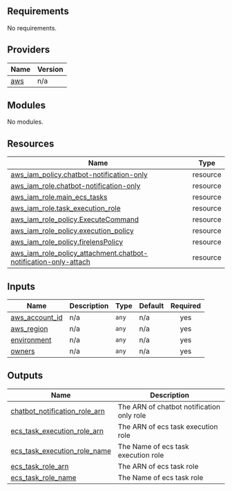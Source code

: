 ## Requirements

No requirements.

## Providers

| Name | Version |
|------|---------|
| <a name="provider_aws"></a> [aws](#provider\_aws) | n/a |

## Modules

No modules.

## Resources

| Name | Type |
|------|------|
| [aws_iam_policy.chatbot-notification-only](https://registry.terraform.io/providers/hashicorp/aws/latest/docs/resources/iam_policy) | resource |
| [aws_iam_role.chatbot-notification-only](https://registry.terraform.io/providers/hashicorp/aws/latest/docs/resources/iam_role) | resource |
| [aws_iam_role.main_ecs_tasks](https://registry.terraform.io/providers/hashicorp/aws/latest/docs/resources/iam_role) | resource |
| [aws_iam_role.task_execution_role](https://registry.terraform.io/providers/hashicorp/aws/latest/docs/resources/iam_role) | resource |
| [aws_iam_role_policy.ExecuteCommand](https://registry.terraform.io/providers/hashicorp/aws/latest/docs/resources/iam_role_policy) | resource |
| [aws_iam_role_policy.execution_policy](https://registry.terraform.io/providers/hashicorp/aws/latest/docs/resources/iam_role_policy) | resource |
| [aws_iam_role_policy.firelensPolicy](https://registry.terraform.io/providers/hashicorp/aws/latest/docs/resources/iam_role_policy) | resource |
| [aws_iam_role_policy_attachment.chatbot-notification-only-attach](https://registry.terraform.io/providers/hashicorp/aws/latest/docs/resources/iam_role_policy_attachment) | resource |

## Inputs

| Name | Description | Type | Default | Required |
|------|-------------|------|---------|:--------:|
| <a name="input_aws_account_id"></a> [aws\_account\_id](#input\_aws\_account\_id) | n/a | `any` | n/a | yes |
| <a name="input_aws_region"></a> [aws\_region](#input\_aws\_region) | n/a | `any` | n/a | yes |
| <a name="input_environment"></a> [environment](#input\_environment) | n/a | `any` | n/a | yes |
| <a name="input_owners"></a> [owners](#input\_owners) | n/a | `any` | n/a | yes |

## Outputs

| Name | Description |
|------|-------------|
| <a name="output_chatbot_notification_role_arn"></a> [chatbot\_notification\_role\_arn](#output\_chatbot\_notification\_role\_arn) | The ARN of chatbot notification only role |
| <a name="output_ecs_task_execution_role_arn"></a> [ecs\_task\_execution\_role\_arn](#output\_ecs\_task\_execution\_role\_arn) | The ARN of ecs task execution role |
| <a name="output_ecs_task_execution_role_name"></a> [ecs\_task\_execution\_role\_name](#output\_ecs\_task\_execution\_role\_name) | The Name of ecs task execution role |
| <a name="output_ecs_task_role_arn"></a> [ecs\_task\_role\_arn](#output\_ecs\_task\_role\_arn) | The ARN of ecs task role |
| <a name="output_ecs_task_role_name"></a> [ecs\_task\_role\_name](#output\_ecs\_task\_role\_name) | The Name of ecs task role |
